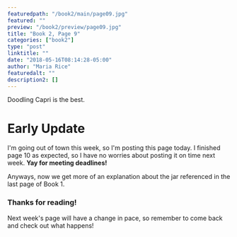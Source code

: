 ```yaml
---
featuredpath: "/book2/main/page09.jpg"
featured: ""
preview: "/book2/preview/page09.jpg"
title: "Book 2, Page 9"
categories: ["book2"]
type: "post"
linktitle: ""
date: "2018-05-16T08:14:28-05:00"
author: "Maria Rice"
featuredalt: ""
description2: []
---
```


Doodling Capri is the best.

# Early Update

I'm going out of town this week, so I'm posting this page
today. I finished page 10 as expected, so I have no worries
about posting it on time next week. **Yay for meeting
deadlines!**

Anyways, now we get more of an explanation about the jar
referenced in the last page of Book 1.

### Thanks for reading!

Next week's page will have a change in pace, so remember to
come back and check out what happens!
